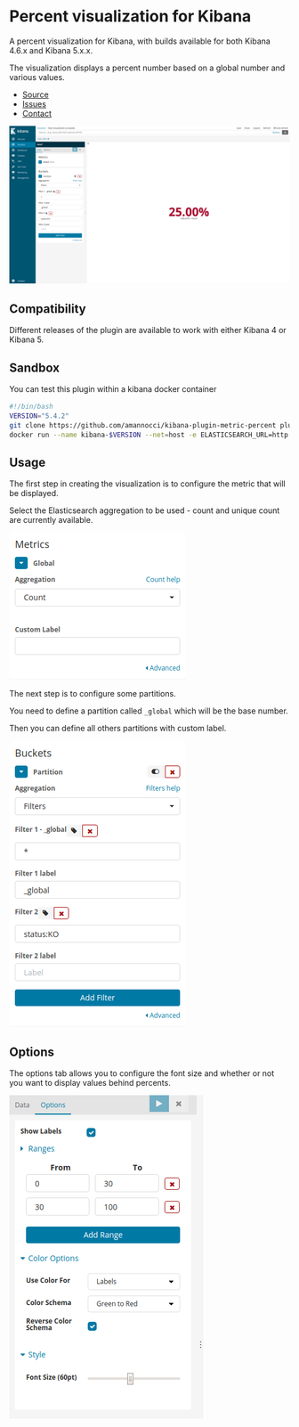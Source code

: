 # Percent visualization for Kibana
A percent visualization for Kibana, with builds available for both Kibana 4.6.x and Kibana 5.x.x.

The visualization displays a percent number based on a global number and various values.
* [Source](https://github.com/amannocci/kibana-plugin-metric-percent)
* [Issues](https://github.com/amannocci/kibana-plugin-metric-percent/issues)
* [Contact](mailto:adrien.mannocci@gmail.com)

![image](resources/overview.png)

## Compatibility
Different releases of the plugin are available to work with either Kibana 4 or Kibana 5.

## Sandbox
You can test this plugin within a kibana docker container
```bash
#!/bin/bash
VERSION="5.4.2"
git clone https://github.com/amannocci/kibana-plugin-metric-percent plugins/kibana-plugin-metric-percent
docker run --name kibana-$VERSION --net=host -e ELASTICSEARCH_URL=http://localhost:9200 -v $PWD/plugins:/usr/share/kibana/plugins -d kibana:$VERSION --plugins /usr/share/kibana/plugins
```

## Usage
The first step in creating the visualization is to configure the metric that will be displayed.

Select the Elasticsearch aggregation to be used - count and unique count are currently available.

![image](resources/usage-01.png)

The next step is to configure some partitions.

You need to define a partition called `_global` which will be the base number.

Then you can define all others partitions with custom label.

![image](resources/usage-02.png)

## Options
The options tab allows you to configure the font size and whether or not you want to display values behind percents.

![image](resources/options.png)
